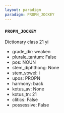 ```yaml
---
layout: paradigm
paradigm: PROPN_JOCKEY
---
```

### ` PROPN_JOCKEY `

Dictionary class 21 yi
* grade_dir: weaken
* plurale_tantum: False
* pos: NOUN
* stem_diphthong: None
* stem_vowel: i
* upos: PROPN
* harmony: back
* kotus_av: None
* kotus_tn: 21
* clitics: False
* possessive: False
